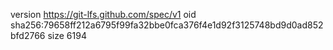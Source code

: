 version https://git-lfs.github.com/spec/v1
oid sha256:79658ff212a6795f99fa32bbe0fca376f4e1d92f3125748bd9d0ad852bfd2766
size 6194

